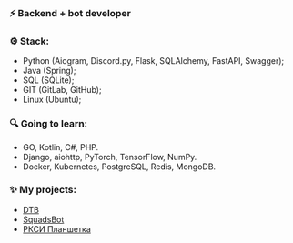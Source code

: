 ### ⚡ Backend + bot developer
### ⚙ Stack:
- Python (Aiogram, Discord.py, Flask, SQLAlchemy, FastAPI, Swagger);
- Java (Spring);
- SQL (SQLite);
- GIT (GitLab, GitHub);
- Linux (Ubuntu);

### 🔍 Going to learn:
  - GO, Kotlin, C#, PHP.
  - Django, aiohttp, PyTorch, TensorFlow, NumPy.
  - Docker, Kubernetes, PostgreSQL, Redis, MongoDB.

### ✨ My projects:
- [DTB](https://discord.gg/ZWfHS8P7GU)
- [SquadsBot](https://squadsbot.ru/)
- [РКСИ Планшетка](https://t.me/RKSIplanshetkabot)


<!--
**yaroniks/yaroniks** is a ✨ _special_ ✨ repository because its `README.md` (this file) appears on your GitHub profile.

Here are some ideas to get you started:

- 🔭 I’m currently working on ...
- 🌱 I’m currently learning ...
- 👯 I’m looking to collaborate on ...
- 🤔 I’m looking for help with ...
- 💬 Ask me about ...
- 📫 How to reach me: ...
- 😄 Pronouns: ...
- ⚡ Fun fact: ...
-->
